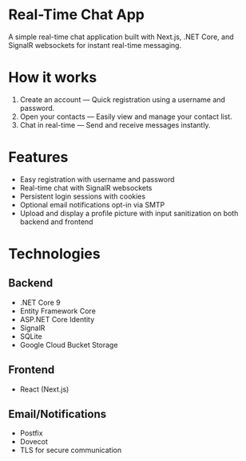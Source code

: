 # Real-Time Chat App

A simple real-time chat application built with Next.js, .NET Core, and SignalR websockets for instant real-time messaging.

# How it works

1. Create an account — Quick registration using a username and password.
2. Open your contacts — Easily view and manage your contact list.
3. Chat in real-time — Send and receive messages instantly.

# Features

- Easy registration with username and password
- Real-time chat with SignalR websockets
- Persistent login sessions with cookies
- Optional email notifications opt-in via SMTP
- Upload and display a profile picture with input sanitization on both backend and frontend

# Technologies

## Backend
- .NET Core 9
- Entity Framework Core
- ASP.NET Core Identity
- SignalR
- SQLite
- Google Cloud Bucket Storage

## Frontend
- React (Next.js)

## Email/Notifications
- Postfix
- Dovecot
- TLS for secure communication